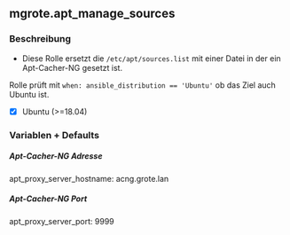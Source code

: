 ## mgrote.apt_manage_sources

### Beschreibung
- Diese Rolle ersetzt die `/etc/apt/sources.list` mit einer Datei in der ein Apt-Cacher-NG gesetzt ist.

Rolle prüft mit `when: ansible_distribution == 'Ubuntu'` ob das Ziel auch Ubuntu ist.

- [x] Ubuntu (>=18.04)

### Variablen + Defaults
##### Apt-Cacher-NG Adresse
apt_proxy_server_hostname: acng.grote.lan
##### Apt-Cacher-NG Port
apt_proxy_server_port: 9999
